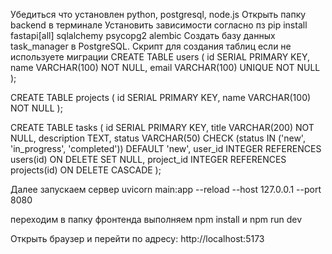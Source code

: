 Убедиться что установлен python, postgresql, node.js
Открыть папку backend в терминале
Установить зависимости согласно пз
pip install fastapi[all] sqlalchemy psycopg2 alembic
Создать базу данных task_manager в PostgreSQL.
Скрипт для создания таблиц если не используете миграции
CREATE TABLE users (
    id SERIAL PRIMARY KEY,
    name VARCHAR(100) NOT NULL,
    email VARCHAR(100) UNIQUE NOT NULL
);

CREATE TABLE projects (
    id SERIAL PRIMARY KEY,
    name VARCHAR(100) NOT NULL
);

CREATE TABLE tasks (
    id SERIAL PRIMARY KEY,
    title VARCHAR(200) NOT NULL,
    description TEXT,
    status VARCHAR(50) CHECK (status IN ('new', 'in_progress', 'completed')) DEFAULT 'new',
    user_id INTEGER REFERENCES users(id) ON DELETE SET NULL,
    project_id INTEGER REFERENCES projects(id) ON DELETE CASCADE
);

Далее запускаем сервер
uvicorn main:app --reload --host 127.0.0.1 --port 8080

переходим в папку фронтенда
выполняем npm install и npm run dev

Открыть браузер и перейти по адресу:
http://localhost:5173
